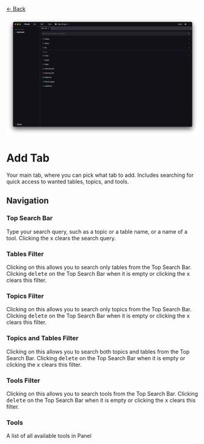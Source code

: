 <div class="docs-nav"><p><a href="../MAIN.md">← Back</a></p></div>

<img src="./add.png">

# Add Tab

Your main tab, where you can pick what tab to add. Includes searching for quick access to wanted tables, topics, and tools.

## Navigation

### Top Search Bar
Type your search query, such as a topic or a table name, or a name of a tool. Clicking the <kbd>x</kbd> clears the search query.

### Tables Filter
Clicking on this allows you to search only tables from the Top Search Bar.  Clicking <kbd>delete</kbd> on the Top Search Bar when it is empty or clicking the <kbd>x</kbd> clears this filter.

### Topics Filter
Clicking on this allows you to search only topics from the Top Search Bar.  Clicking <kbd>delete</kbd> on the Top Search Bar when it is empty or clicking the <kbd>x</kbd> clears this filter.

### Topics and Tables Filter
Clicking on this allows you to search both topics and tables from the Top Search Bar. Clicking <kbd>delete</kbd> on the Top Search Bar when it is empty or clicking the <kbd>x</kbd> clears this filter.

### Tools Filter
Clicking on this allows you to search tools from the Top Search Bar. Clicking <kbd>delete</kbd> on the Top Search Bar when it is empty or clicking the <kbd>x</kbd> clears this filter.

### Tools
A list of all available tools in Panel
